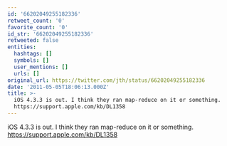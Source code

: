 ```yaml
---
id: '66202049255182336'
retweet_count: '0'
favorite_count: '0'
id_str: '66202049255182336'
retweeted: false
entities:
  hashtags: []
  symbols: []
  user_mentions: []
  urls: []
original_url: https://twitter.com/jth/status/66202049255182336
date: '2011-05-05T18:06:13.000Z'
title: >-
  iOS 4.3.3 is out. I think they ran map-reduce on it or something.
  https://support.apple.com/kb/DL1358
---
```


iOS 4.3.3 is out. I think they ran map-reduce on it or something. https://support.apple.com/kb/DL1358